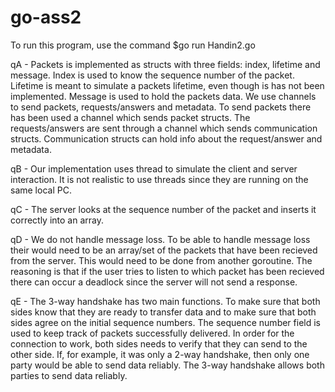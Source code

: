 # go-ass2
To run this program, use the command $go run Handin2.go

qA - Packets is implemented as structs with three fields: index, lifetime and message. Index is used to know the sequence number of the packet. Lifetime is meant to simulate a packets lifetime, even though is has not been implemented. Message is used to hold the packets data.
We use channels to send packets, requests/answers and metadata. To send packets there has been used a channel which sends packet structs. The requests/answers are sent through a channel which sends communication structs. Communication structs can hold info about the request/answer and metadata.

qB - Our implementation uses thread to simulate the client and server interaction.
It is not realistic to use threads since they are running on the same local PC.

qC - The server looks at the sequence number of the packet and inserts it correctly into an array.

qD - We do not handle message loss. To be able to handle message loss their would need to be an array/set of the packets that have been recieved from the server. This would need to be done from another goroutine. The reasoning is that if the user tries to listen to which packet has been recieved there can occur a deadlock since the server will not send a response.

qE - The 3-way handshake has two main functions. To make sure that both sides know that they are ready to transfer data and to make sure that both sides agree on the initial sequence numbers. The sequence number field is used to keep track of packets successfully delivered. In order for the connection to work, both sides needs to verify that they can send to the other side. If, for example, it was only a 2-way handshake, then only one party would be able to send data reliably. The 3-way handshake allows both parties to send data reliably.
